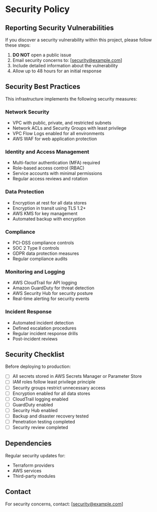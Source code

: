 # Security Policy

## Reporting Security Vulnerabilities

If you discover a security vulnerability within this project, please follow these steps:

1. **DO NOT** open a public issue
2. Email security concerns to: [security@example.com]
3. Include detailed information about the vulnerability
4. Allow up to 48 hours for an initial response

## Security Best Practices

This infrastructure implements the following security measures:

### Network Security
- VPC with public, private, and restricted subnets
- Network ACLs and Security Groups with least privilege
- VPC Flow Logs enabled for all environments
- AWS WAF for web application protection

### Identity and Access Management
- Multi-factor authentication (MFA) required
- Role-based access control (RBAC)
- Service accounts with minimal permissions
- Regular access reviews and rotation

### Data Protection
- Encryption at rest for all data stores
- Encryption in transit using TLS 1.2+
- AWS KMS for key management
- Automated backup with encryption

### Compliance
- PCI-DSS compliance controls
- SOC 2 Type II controls
- GDPR data protection measures
- Regular compliance audits

### Monitoring and Logging
- AWS CloudTrail for API logging
- Amazon GuardDuty for threat detection
- AWS Security Hub for security posture
- Real-time alerting for security events

### Incident Response
- Automated incident detection
- Defined escalation procedures
- Regular incident response drills
- Post-incident reviews

## Security Checklist

Before deploying to production:

- [ ] All secrets stored in AWS Secrets Manager or Parameter Store
- [ ] IAM roles follow least privilege principle
- [ ] Security groups restrict unnecessary access
- [ ] Encryption enabled for all data stores
- [ ] CloudTrail logging enabled
- [ ] GuardDuty enabled
- [ ] Security Hub enabled
- [ ] Backup and disaster recovery tested
- [ ] Penetration testing completed
- [ ] Security review completed

## Dependencies

Regular security updates for:
- Terraform providers
- AWS services
- Third-party modules

## Contact

For security concerns, contact: [security@example.com]